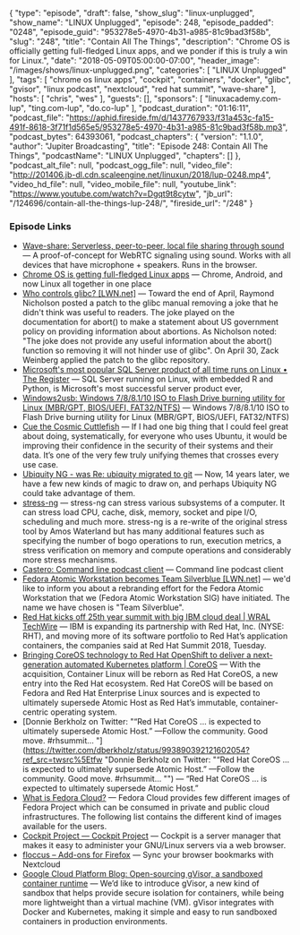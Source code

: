 {
  "type": "episode",
  "draft": false,
  "show_slug": "linux-unplugged",
  "show_name": "LINUX Unplugged",
  "episode": 248,
  "episode_padded": "0248",
  "episode_guid": "953278e5-4970-4b31-a985-81c9bad3f58b",
  "slug": "248",
  "title": "Contain All The Things",
  "description": "Chrome OS is officially getting full-fledged Linux apps, and we ponder if this is truly a win for Linux.",
  "date": "2018-05-09T05:00:00-07:00",
  "header_image": "/images/shows/linux-unplugged.png",
  "categories": [
    "LINUX Unplugged"
  ],
  "tags": [
    "chrome os linux apps",
    "cockpit",
    "containers",
    "docker",
    "glibc",
    "gvisor",
    "linux podcast",
    "nextcloud",
    "red hat summit",
    "wave-share"
  ],
  "hosts": [
    "chris",
    "wes"
  ],
  "guests": [],
  "sponsors": [
    "linuxacademy.com-lup",
    "ting.com-lup",
    "do.co-lup"
  ],
  "podcast_duration": "01:16:11",
  "podcast_file": "https://aphid.fireside.fm/d/1437767933/f31a453c-fa15-491f-8618-3f71f1d565e5/953278e5-4970-4b31-a985-81c9bad3f58b.mp3",
  "podcast_bytes": 64393061,
  "podcast_chapters": {
    "version": "1.1.0",
    "author": "Jupiter Broadcasting",
    "title": "Episode 248: Contain All The Things",
    "podcastName": "LINUX Unplugged",
    "chapters": []
  },
  "podcast_alt_file": null,
  "podcast_ogg_file": null,
  "video_file": "http://201406.jb-dl.cdn.scaleengine.net/linuxun/2018/lup-0248.mp4",
  "video_hd_file": null,
  "video_mobile_file": null,
  "youtube_link": "https://www.youtube.com/watch?v=Dgqt9t8cytw",
  "jb_url": "/124696/contain-all-the-things-lup-248/",
  "fireside_url": "/248"
}


### Episode Links

  * [Wave-share: Serverless, peer-to-peer, local file sharing through sound](https://github.com/ggerganov/wave-share#wave-share "Wave-share: Serverless, peer-to-peer, local file sharing through sound") — A proof-of-concept for WebRTC signaling using sound. Works with all devices that have microphone + speakers. Runs in the browser.
  * [Chrome OS is getting full-fledged Linux apps](https://www.theverge.com/circuitbreaker/2018/5/8/17318340/chrome-os-update-new-features-linux-apps-google-io-2018 "Chrome OS is getting full-fledged Linux apps") — Chrome, Android, and now Linux all together in one place
  * [Who controls glibc? [LWN.net]](https://lwn.net/Articles/753646/ "Who controls glibc? \[LWN.net\]") — Toward the end of April, Raymond Nicholson posted a patch to the glibc manual removing a joke that he didn't think was useful to readers. The joke played on the documentation for abort() to make a statement about US government policy on providing information about abortions. As Nicholson noted: "The joke does not provide any useful information about the abort() function so removing it will not hinder use of glibc". On April 30, Zack Weinberg applied the patch to the glibc repository.
  * [Microsoft's most popular SQL Server product of all time runs on Linux • The Register](http://www.theregister.co.uk/2018/05/08/microsoft_linux_sql_server/ "Microsoft's most popular SQL Server product of all time runs on Linux • The Register") — SQL Server running on Linux, with embedded R and Python, is Microsoft's most successful server product ever,
  * [Windows2usb: Windows 7/8/8.1/10 ISO to Flash Drive burning utility for Linux (MBR/GPT, BIOS/UEFI, FAT32/NTFS)](https://github.com/ValdikSS/windows2usb "Windows2usb: Windows 7/8/8.1/10 ISO to Flash Drive burning utility for Linux \(MBR/GPT, BIOS/UEFI, FAT32/NTFS\)") — Windows 7/8/8.1/10 ISO to Flash Drive burning utility for Linux (MBR/GPT, BIOS/UEFI, FAT32/NTFS)
  * [Cue the Cosmic Cuttlefish](http://www.markshuttleworth.com/archives/1521?anz=show "Cue the Cosmic Cuttlefish") — If I had one big thing that I could feel great about doing, systematically, for everyone who uses Ubuntu, it would be improving their confidence in the security of their systems and their data. It’s one of the very few truly unifying themes that crosses every use case.
  * [Ubiquity NG - was Re: ubiquity migrated to git](https://lists.ubuntu.com/archives/ubuntu-devel/2018-May/040301.html "Ubiquity NG - was Re: ubiquity migrated to git") — Now, 14 years later, we have a few new kinds of magic to draw on, and perhaps Ubiquity NG could take advantage of them.
  * [stress-ng](https://snapcraft.io/stress-ng "stress-ng") — stress-ng can stress various subsystems of a computer. It can stress load CPU, cache, disk, memory, socket and pipe I/O, scheduling and much more. stress-ng is a re-write of the original stress tool by Amos Waterland but has many additional features such as specifying the number of bogo operations to run, execution metrics, a stress verification on memory and compute operations and considerably more stress mechanisms.
  * [Castero: Command line podcast client](https://github.com/xgi/castero "Castero: Command line podcast client") — Command line podcast client
  * [Fedora Atomic Workstation becomes Team Silverblue [LWN.net]](https://lwn.net/Articles/753293/ "Fedora Atomic Workstation becomes Team Silverblue \[LWN.net\]") — we'd like to inform you about a rebranding effort for the Fedora Atomic Workstation that we (Fedora Atomic Workstation SIG) have initiated. The name we have chosen is "Team Silverblue".
  * [Red Hat kicks off 25th year summit with big IBM cloud deal | WRAL TechWire](https://www.wraltechwire.com/2018/05/08/red-hat-kicks-off-25th-year-summit-with-big-ibm-cloud-deal/ "Red Hat kicks off 25th year summit with big IBM cloud deal | WRAL TechWire") — IBM is expanding its partnership with Red Hat, Inc. (NYSE: RHT), and moving more of its software portfolio to Red Hat’s application containers, the companies said at Red Hat Summit 2018, Tuesday.
  * [Bringing CoreOS technology to Red Hat OpenShift to deliver a next-generation automated Kubernetes platform | CoreOS](https://coreos.com/blog/coreos-tech-to-combine-with-red-hat-openshift?utm_source=twitter&utm_medium=social&utm_campaign=organic "Bringing CoreOS technology to Red Hat OpenShift to deliver a next-generation automated Kubernetes platform | CoreOS") — With the acquisition, Container Linux will be reborn as Red Hat CoreOS, a new entry into the Red Hat ecosystem. Red Hat CoreOS will be based on Fedora and Red Hat Enterprise Linux sources and is expected to ultimately supersede Atomic Host as Red Hat’s immutable, container-centric operating system.
  * [Donnie Berkholz on Twitter: "“Red Hat CoreOS ... is expected to ultimately supersede Atomic Host.” —Follow the community. Good move. #rhsummit… "](https://twitter.com/dberkholz/status/993890392121602054?ref_src=twsrc%5Etfw "Donnie Berkholz on Twitter: "“Red Hat CoreOS ... is expected to ultimately supersede Atomic Host.” —Follow the community. Good move. #rhsummit… "") — “Red Hat CoreOS ... is expected to ultimately supersede Atomic Host.”
  * [What is Fedora Cloud?](https://fedoracloud.readthedocs.io/en/latest/whatis.html "What is Fedora Cloud?") — Fedora Cloud provides few different images of Fedora Project which can be consumed in private and public cloud infrastructures. The following list contains the different kind of images available for the users.
  * [Cockpit Project — Cockpit Project](http://cockpit-project.org/ "Cockpit Project — Cockpit Project") — Cockpit is a server manager that makes it easy to administer your GNU/Linux servers via a web browser.
  * [floccus – Add-ons for Firefox](https://addons.mozilla.org/en-US/firefox/addon/floccus/?src=search "floccus – Add-ons for Firefox") — Sync your browser bookmarks with Nextcloud 
  * [Google Cloud Platform Blog: Open-sourcing gVisor, a sandboxed container runtime](https://cloudplatform.googleblog.com/2018/05/Open-sourcing-gVisor-a-sandboxed-container-runtime.html "Google Cloud Platform Blog: Open-sourcing gVisor, a sandboxed container runtime") — We’d like to introduce gVisor, a new kind of sandbox that helps provide secure isolation for containers, while being more lightweight than a virtual machine (VM). gVisor integrates with Docker and Kubernetes, making it simple and easy to run sandboxed containers in production environments.


